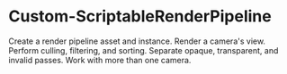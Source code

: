 # Custom-ScriptableRenderPipeline
 Create a render pipeline asset and instance. Render a camera's view. Perform culling, filtering, and sorting. Separate opaque, transparent, and invalid passes. Work with more than one camera.
